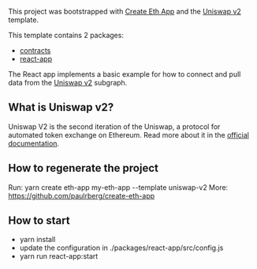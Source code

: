 This project was bootstrapped with [Create Eth App](https://github.com/paulrberg/create-eth-app) and the
[Uniswap v2](https://github.com/paulrberg/create-eth-app/tree/develop/templates/react/uniswap-v2) template.

This template contains 2 packages:

- [contracts](/packages/contracts)
- [react-app](/packages/react-app)

The React app implements a basic example for how to connect and pull data from the
[Uniswap v2](https://thegraph.com/explorer/subgraph/uniswap/uniswap-v2) subgraph.

## What is Uniswap v2?

Uniswap V2 is the second iteration of the Uniswap, a protocol for automated token exchange on Ethereum. Read more about it in the [official documentation](https://uniswap.org/docs/v2/).

## How to regenerate the project

Run: yarn create eth-app my-eth-app --template uniswap-v2
More: https://github.com/paulrberg/create-eth-app

## How to start

- yarn install
- update the configuration in ./packages/react-app/src/config.js
- yarn run react-app:start
